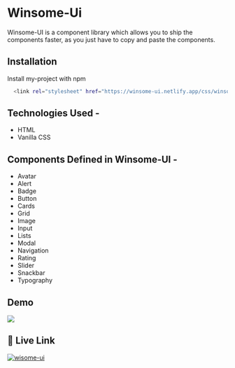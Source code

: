 # Winsome-Ui

Winsome-UI is a component library which allows you to ship the components faster, as you just have to copy and paste the components.

## Installation

Install my-project with npm

```bash
  <link rel="stylesheet" href="https://winsome-ui.netlify.app/css/winsome.css" />
```

## Technologies Used -

- HTML
- Vanilla CSS

## Components Defined in Winsome-UI -

- Avatar
- Alert
- Badge
- Button
- Cards
- Grid
- Image
- Input
- Lists
- Modal
- Navigation
- Rating
- Slider
- Snackbar
- Typography

## Demo

![](https://github.com/AnjaliDeshwani/winsome-ui/blob/dev/assets/CL-demo.gif)

## 🔗 Live Link

[![wisome-ui](https://img.shields.io/badge/wisome-ui?style=for-the-badge&logo=ko-fi&logoColor=white)](https://winsome-ui.netlify.app/index.html)
